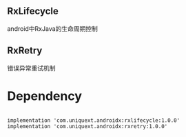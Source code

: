 ## RxLifecycle
android中RxJava的生命周期控制

## RxRetry
错误异常重试机制

# Dependency
```

implementation 'com.uniquext.androidx:rxlifecycle:1.0.0'
implementation 'com.uniquext.androidx:rxretry:1.0.0'
```
